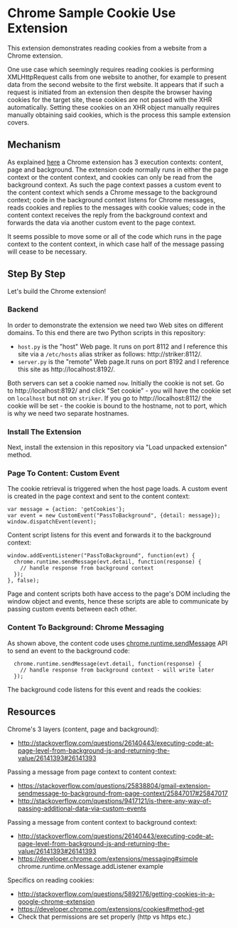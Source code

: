 # Chrome Sample Cookie Use Extension

This extension demonstrates reading cookies from a website from a Chrome
extension.

One use case which seemingly requires reading cookies is performing
XMLHttpRequest calls from one website to another, for example to present
data from the second website to the first website. It appears that if
such a request is initiated from an extension then despite the browser
having cookies for the target site, these cookies are not passed with
the XHR automatically. Setting these cookies on an XHR object manually
requires manually obtaining said cookies, which is the process this sample
extension covers.

## Mechanism

As explained [here](http://stackoverflow.com/questions/26140443/executing-code-at-page-level-from-background-js-and-returning-the-value/26141393#26141393)
a Chrome extension has 3 execution contexts: content, page and background.
The extension code normally runs in either the page context or the content
context, and cookies can only be read from the background context.
As such the page context passes a custom event to the content context
which sends a Chrome message to the background context; code in the background
context listens for Chrome messages, reads cookies and replies to the
messages with cookie values; code in the content context receives the reply
from the background context and forwards the data via another custom
event to the page context.

It seems possible to move some or all of the code which runs in the page
context to the content context, in which case half of the message passing
will cease to be necessary.

## Step By Step

Let's build the Chrome extension!

### Backend

In order to demonstrate the extension we need two Web sites on different
domains. To this end there are two Python scripts in this repository:

- `host.py` is the "host" Web page. It runs on port 8112 and I reference
this site via a `/etc/hosts` alias striker as follows: http://striker:8112/.
- `server.py` is the "remote" Web page.It runs on port 8192 and I reference
this site as http://localhost:8192/.

Both servers can set a cookie named `now`. Initially the cookie is not set.
Go to http://localhost:8192/ and click "Set cookie" - you will have
the cookie set on `localhost` but not on `striker`. If you go to
http://localhost:8112/ the cookie will be set - the cookie is bound to
the hostname, not to port, which is why we need two separate hostnames.

### Install The Extension

Next, install the extension in this repository via "Load unpacked extension"
method.

### Page To Content: Custom Event

The cookie retrieval is triggered when the host page loads.
A custom event is created in the page context and sent to the content context:

    var message = {action: 'getCookies'};
    var event = new CustomEvent("PassToBackground", {detail: message});
    window.dispatchEvent(event);

Content script listens for this event and forwards it to the background
context:

    window.addEventListener("PassToBackground", function(evt) {
      chrome.runtime.sendMessage(evt.detail, function(response) {
        // handle response from background context
      });
    }, false);

Page and content scripts both have access to the page's DOM including the
window object and events, hence these scripts are able to communicate
by passing custom events between each other.

### Content To Background: Chrome Messaging

As shown above, the content code uses [chrome.runtime.sendMessage](https://developer.chrome.com/extensions/messaging#simple)
API to send an event to the background code:

      chrome.runtime.sendMessage(evt.detail, function(response) {
        // handle response from background context - will write later
      });

The background code listens for this event and reads the cookies:


## Resources

Chrome's 3 layers (content, page and background):
- http://stackoverflow.com/questions/26140443/executing-code-at-page-level-from-background-js-and-returning-the-value/26141393#26141393

Passing a message from page context to content context:
- https://stackoverflow.com/questions/25838804/gmail-extension-sendmessage-to-background-from-page-context/25847017#25847017
- http://stackoverflow.com/questions/9417121/is-there-any-way-of-passing-additional-data-via-custom-events

Passing a message from content context to background context:
- http://stackoverflow.com/questions/26140443/executing-code-at-page-level-from-background-js-and-returning-the-value/26141393#26141393
- https://developer.chrome.com/extensions/messaging#simple
  chrome.runtime.onMessage.addListener example

Specifics on reading cookies:
- http://stackoverflow.com/questions/5892176/getting-cookies-in-a-google-chrome-extension
- https://developer.chrome.com/extensions/cookies#method-get
- Check that permissions are set properly (http vs https etc.)
